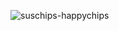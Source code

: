 ![suschips-happychips](https://user-images.githubusercontent.com/89319028/157924880-35de1d79-7de2-46fd-aee5-e0c6e6e74fab.gif)
